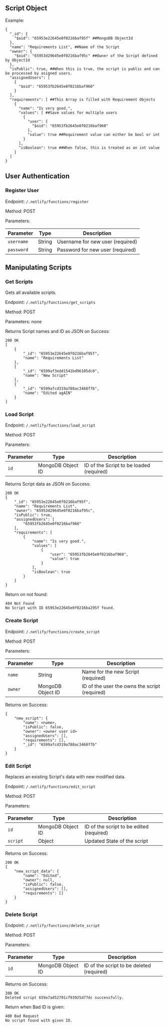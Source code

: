 ## Script Object
Example:

```
{
  "_id": {
    "$oid": "65953e22645e0f0216baf95f" ##MongoDB ObjectId
  },
  "name": "Requirements List", ##Name of the Script
  "owner": {
    "$oid": "65953d29645e0f0216baf95c" ##Owner of the Script defined by ObjectId
  },
  "isPublic": true, ##When this is true, the script is public and can be processed by asigned users.
  "assignedUsers": [
    {
      "$oid": "65953fb2645e0f0216baf960"
    }
  ],
  "requirements": [ ##This Array is filled with Requirement Objects
    {
      "name": "Is very good.",
      "values": [ ##Save values for multiple users
        {
          "user": {
            "$oid": "65953fb2645e0f0216baf960"
          },
          "value": true ##Requirement value can either be bool or int
        }
      ],
      "isBoolean": true ##When false, this is treated as an int value
    }
  ]
}
```

## User Authentication
### Register User
Endpoint: `/.netlify/functions/register`

Method: POST

Parameters:

| Parameter | Type | Description |
| ---- | ---- | ---- |
| `username` | String | Username for new user (required) |
| `password` | String | Password for new user (required) |

## Manipulating Scripts

### Get Scripts
Gets all available scripts.

Endpoint: `/.netlify/functions/get_scripts`

Method: POST

Parameters: none

Returns Script names and ID as JSON on Success:
```
200 OK
[
    {
        "_id": "65953e22645e0f0216baf95f",
        "name": "Requirements List"
    },
    {
        "_id": "6599af3edd1541bd96105dc0",
        "name": "New Script"
    },
    {
        "_id": "6599afcd319a788ac3468f7b",
        "name": "Edited agAIN"
    }
]
```
### Load Script
Endpoint: `/.netlify/functions/load_script`

Method: POST

Parameters:

| Parameter | Type | Description |
| ---- | ---- | ---- |
| `id` | MongoDB Object ID | ID of the Script to be loaded (required) |

Returns Script data as JSON on Success:
```
200 OK
{
	"_id": "65953e22645e0f0216baf95f",
	"name": "Requirements List",
	"owner": "65953d29645e0f0216baf95c",
	"isPublic": true,
	"assignedUsers": [
		"65953fb2645e0f0216baf960"
	],
	"requirements": [
		{
			"name": "Is very good.",
			"values": [
				{
					"user": "65953fb2645e0f0216baf960",
					"value": true
				}
			],
			"isBoolean": true
		}
	]
}
```

Return on not found:
```
404 Not Found
No Script with ID 65953e22645e0f0216ba295f found.
```


### Create Script
Endpoint: `/.netlify/functions/create_script`

Method: POST

Parameters:

| Parameter | Type | Description |
| ---- | ---- | ---- |
| `name` | String | Name for the new Script (required) |
| `owner` | MongoDB Object ID | ID of the user the owns the script (required) |

Returns on Success:
```
{
	"new_script": {
		"name": <name>,
		"isPublic": false,
		"owner": <owner user id>
		"assignedUsers": [],
		"requirements": [],
		"_id": "6599afcd319a788ac3468f7b"
	}
}
```

### Edit Script

Replaces an existing Script's data with new modified data.

Endpoint: `/.netlify/functions/edit_script`

Method: POST

Parameters:

| Parameter | Type | Description |
| ---- | ---- | ---- |
| `id` | MongoDB Object ID | ID of the script to be edited (required) |
| `script` | Object | Updated State of the script |

Returns on Success:
```
200 OK
{
	"new_script_data": {
		"name": "Edited",
		"owner": null,
		"isPublic": false,
		"assignedUsers": [],
		"requirements": []
	}
}
```
### Delete Script
Endpoint: `/.netlify/functions/delete_script`

Method: POST

Parameters:

| Parameter | Type | Description |
| ---- | ---- | ---- |
| `id` | MongoDB Object ID | ID of the script to be deleted (required) |

Returns on Success:
```
200 OK
Deleted script 659a7ad52791cf93925d77dc successfully.
```

Return when Bad ID is given:
```
400 Bad Request
No script found with given ID.
```